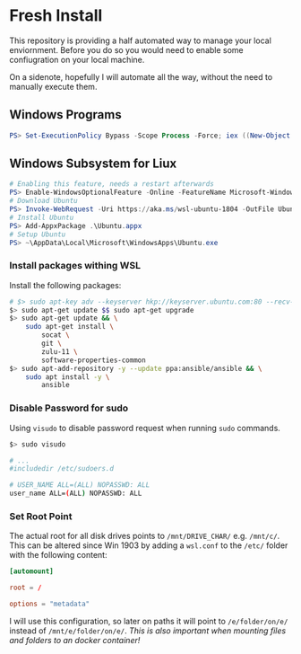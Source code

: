 # Fresh Install

This repository is providing a half automated way to manage your local enviornment. Before you do so you would need to enable some confiugration on your local machine.

On a sidenote, hopefully I will automate all the way, without the need to manually execute them.

## Windows Programs

```powershell
PS> Set-ExecutionPolicy Bypass -Scope Process -Force; iex ((New-Object System.Net.WebClient).DownloadString('https://chocolatey.org/install.ps1'))
```

## Windows Subsystem for Liux

```powershell
# Enabling this feature, needs a restart afterwards
PS> Enable-WindowsOptionalFeature -Online -FeatureName Microsoft-Windows-Subsystem-Linux
# Download Ubuntu
PS> Invoke-WebRequest -Uri https://aka.ms/wsl-ubuntu-1804 -OutFile Ubuntu.appx -UseBasicParsing
# Install Ubuntu
PS> Add-AppxPackage .\Ubuntu.appx
# Setup Ubuntu
PS> ~\AppData\Local\Microsoft\WindowsApps\Ubuntu.exe
```

### Install packages withing WSL

Install the following packages:

```bash
# $> sudo apt-key adv --keyserver hkp://keyserver.ubuntu.com:80 --recv-keys 0xB1998361219BD9C9 && sudo apt-add-repository 'deb http://repos.azulsystems.com/ubuntu stable main'
$> sudo apt-get update $$ sudo apt-get upgrade
$> sudo apt-get update && \
    sudo apt-get install \
        socat \
        git \
        zulu-11 \
        software-properties-common
$> sudo apt-add-repository -y --update ppa:ansible/ansible && \
    sudo apt install -y \
        ansible
```

### Disable Password for sudo

Using `visudo` to disable password request when running `sudo` commands.

```bash
$> sudo visudo

# ...
#includedir /etc/sudoers.d

# USER_NAME ALL=(ALL) NOPASSWD: ALL
user_name ALL=(ALL) NOPASSWD: ALL
```

### Set Root Point

The actual root for all disk drives points to `/mnt/DRIVE_CHAR/` e.g. `/mnt/c/`. This can be altered since Win 1903 by adding a `wsl.conf` to the `/etc/` folder with the following content:

```conf
[automount]

root = /

options = "metadata"
```

I will use this configuration, so later on paths it will point to `/e/folder/on/e/` instead of `/mnt/e/folder/on/e/`. *This is also important when mounting files and folders to an docker container!*